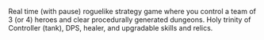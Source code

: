 Real time (with pause) roguelike strategy game where you control a team of 3 (or 4) heroes and clear procedurally generated dungeons. Holy trinity of Controller (tank), DPS, healer, and upgradable skills and relics.